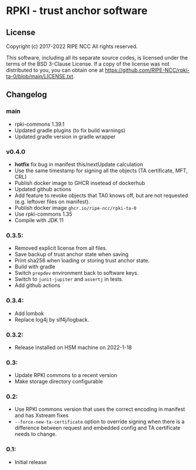 RPKI - trust anchor software
============================

License
-------

Copyright (c) 2017-2022 RIPE NCC
All rights reserved.

This software, including all its separate source codes, is licensed under the
terms of the BSD 3-Clause License. If a copy of the license was not distributed
to you, you can obtain one at
https://github.com/RIPE-NCC/rpki-ta-0/blob/main/LICENSE.txt.

Changelog
---------

### main
  * rpki-commons 1.39.1
  * Updated gradle plugins (to fix build warnings)
  * Updated gradle version in gradle wrapper

### v0.4.0
  * **hotfix** fix bug in manifest this/nextUpdate calculation
  * Use the same timestamp for signing all the objects (TA certificate, MFT, CRL)
  * Publish docker image to GHCR insetead of dockerhub
  * Updated github actions
  * Add feature to revoke objects that TA0 knows off, but are not requested
    (e.g. leftover files on manifest).
  * Publish docker image `ghcr.io/ripe-ncc/rpki-ta-0`
  * Use rpki-commons 1.35
  * Compile with JDK 11

### 0.3.5:
  * Removed explicit license from all files.
  * Save backup of trust anchor state when saving
  * Print sha256 when loading or storing trust anchor state.
  * Build with gradle
  * Switch `prepdev` environment back to software keys.
  * Switch to `junit-jupiter` and `assertj` in tests.
  * Add github actions

### 0.3.4:
  * Add lombok
  * Replace log4j by slf4j/logback.

### 0.3.2:
  * Release installed on HSM machine on 2022-1-18

### 0.3:

  * Update RPKI commons to a recent version
  * Make storage directory configurable

### 0.2:

  * Use RPKI commons version that uses the correct encoding in manifest and has
    Xstream fixes
  * `--force-new-ta-certificate` option to override signing when there is a
    difference between request and embedded config and TA certificate needs to
    change.

### 0.1:

  * Initial release
